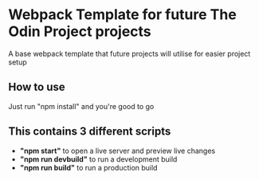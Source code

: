 # Webpack Template for future The Odin Project projects

A base webpack template that future projects will utilise for easier project setup

## How to use

Just run "npm install" and you're good to go

## This contains 3 different scripts

- **"npm start"** to open a live server and preview live changes
- **"npm run devbuild"** to run a development build
- **"npm run build"** to run a production build
